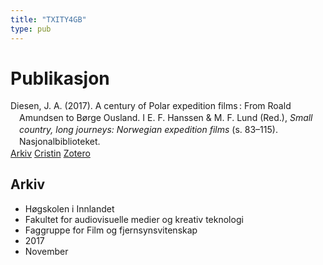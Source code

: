 ```yaml
---
title: "TXITY4GB"
type: pub
---
```

<h1>Publikasjon</h1>
<article id="csl-bib-container-TXITY4GB" class="csl-bib-container">
  <div class="csl-bib-body" style="line-height: 1.35; padding-left: 1em; text-indent:-1em;">
  <div class="csl-entry">Diesen, J. A. (2017). A century of Polar expedition films&#x202F;: From Roald Amundsen to B&#xF8;rge Ousland. I E. F. Hanssen &amp; M. F. Lund (Red.), <i>Small country, long journeys: Norwegian expedition films</i> (s. 83&#x2013;115). Nasjonalbiblioteket.</div>
</div>
  <div class="csl-bib-buttons">
    <a href="#taxonomy-article-TXITY4GB" class="csl-bib-button">Arkiv</a>
    <a href alt="Cristin URL" class="csl-bib-button">Cristin</a>
    <a href alt="Zotero URL" class="csl-bib-button">Zotero</a>
  </div>
  <div id="csl-bib-meta-container-TXITY4GB"></div>
</article>
<div id="csl-bib-meta-TXITY4GB" class="csl-bib-meta">
  <article id="taxonomy-article-TXITY4GB" class="taxonomy-article">
    <h1>Arkiv</h1>
    <ul>
      <li>Høgskolen i Innlandet</li>
      <li>Fakultet for audiovisuelle medier og kreativ teknologi</li>
      <li>Faggruppe for Film og fjernsynsvitenskap</li>
      <li>2017</li>
      <li>November</li>
    </ul>
  </article>
</div>
